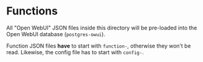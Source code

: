 # Functions

All "Open WebUI" JSON files inside this directory will be pre-loaded into the Open WebUI database (`postgres-owui`).

Function JSON files **have** to start with `function-`, otherwise they won't be read. Likewise, the config file has to start with `config-`.